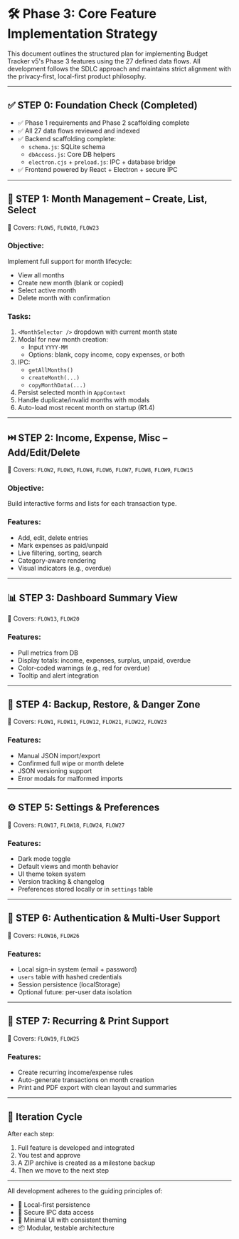 # 🛠️ Phase 3: Core Feature Implementation Strategy

This document outlines the structured plan for implementing Budget Tracker v5's Phase 3 features using the 27 defined data flows. All development follows the SDLC approach and maintains strict alignment with the privacy-first, local-first product philosophy.

---

## ✅ STEP 0: Foundation Check (Completed)

- ✅ Phase 1 requirements and Phase 2 scaffolding complete
- ✅ All 27 data flows reviewed and indexed
- ✅ Backend scaffolding complete:
  - `schema.js`: SQLite schema
  - `dbAccess.js`: Core DB helpers
  - `electron.cjs` + `preload.js`: IPC + database bridge
- ✅ Frontend powered by React + Electron + secure IPC

---

## 🚀 STEP 1: Month Management – Create, List, Select

📌 Covers: `FLOW5`, `FLOW10`, `FLOW23`

### Objective:
Implement full support for month lifecycle:
- View all months
- Create new month (blank or copied)
- Select active month
- Delete month with confirmation

### Tasks:
1. `<MonthSelector />` dropdown with current month state
2. Modal for new month creation:
   - Input `YYYY-MM`
   - Options: blank, copy income, copy expenses, or both
3. IPC:
   - `getAllMonths()`
   - `createMonth(...)`
   - `copyMonthData(...)`
4. Persist selected month in `AppContext`
5. Handle duplicate/invalid months with modals
6. Auto-load most recent month on startup (R1.4)

---

## ⏭️ STEP 2: Income, Expense, Misc – Add/Edit/Delete

📌 Covers: `FLOW2`, `FLOW3`, `FLOW4`, `FLOW6`, `FLOW7`, `FLOW8`, `FLOW9`, `FLOW15`

### Objective:
Build interactive forms and lists for each transaction type.

### Features:
- Add, edit, delete entries
- Mark expenses as paid/unpaid
- Live filtering, sorting, search
- Category-aware rendering
- Visual indicators (e.g., overdue)

---

## 📊 STEP 3: Dashboard Summary View

📌 Covers: `FLOW13`, `FLOW20`

### Features:
- Pull metrics from DB
- Display totals: income, expenses, surplus, unpaid, overdue
- Color-coded warnings (e.g., red for overdue)
- Tooltip and alert integration

---

## 💾 STEP 4: Backup, Restore, & Danger Zone

📌 Covers: `FLOW1`, `FLOW11`, `FLOW12`, `FLOW21`, `FLOW22`, `FLOW23`

### Features:
- Manual JSON import/export
- Confirmed full wipe or month delete
- JSON versioning support
- Error modals for malformed imports

---

## ⚙️ STEP 5: Settings & Preferences

📌 Covers: `FLOW17`, `FLOW18`, `FLOW24`, `FLOW27`

### Features:
- Dark mode toggle
- Default views and month behavior
- UI theme token system
- Version tracking & changelog
- Preferences stored locally or in `settings` table

---

## 🔐 STEP 6: Authentication & Multi-User Support

📌 Covers: `FLOW16`, `FLOW26`

### Features:
- Local sign-in system (email + password)
- `users` table with hashed credentials
- Session persistence (localStorage)
- Optional future: per-user data isolation

---

## 🔁 STEP 7: Recurring & Print Support

📌 Covers: `FLOW19`, `FLOW25`

### Features:
- Create recurring income/expense rules
- Auto-generate transactions on month creation
- Print and PDF export with clean layout and summaries

---

## 🔄 Iteration Cycle

After each step:
1. Full feature is developed and integrated
2. You test and approve
3. A ZIP archive is created as a milestone backup
4. Then we move to the next step

---

All development adheres to the guiding principles of:
- 💾 Local-first persistence
- 🔐 Secure IPC data access
- 🎨 Minimal UI with consistent theming
- 📦 Modular, testable architecture


